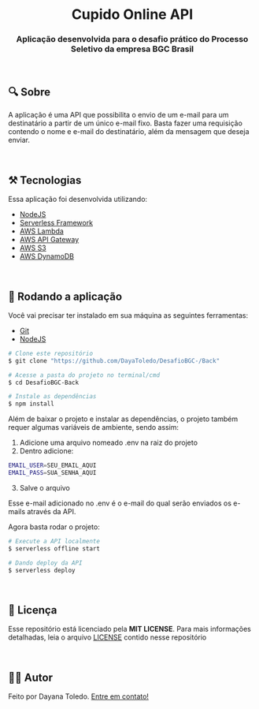 <h1 align="center">Cupido Online API</h1>
<h3 align="center">Aplicação desenvolvida para o desafio prático do Processo Seletivo da empresa BGC Brasil</h3>

&nbsp;&nbsp;
## 🔍 Sobre

A aplicação é uma API que possibilita o envio de um e-mail para um destinatário a partir de um único e-mail fixo. Basta fazer uma requisição contendo o nome e e-mail do destinatário, além da mensagem que deseja enviar.

&nbsp;
## ⚒ Tecnologias

Essa aplicação foi desenvolvida utilizando:
* [NodeJS](https://pt-br.reactjs.org)
* [Serverless Framework](https://serverless.com/)
* [AWS Lambda](https://aws.amazon.com/pt/lambda/)
* [AWS API Gateway](https://aws.amazon.com/pt/api-gateway/)
* [AWS S3](https://aws.amazon.com/pt/s3/)
* [AWS DynamoDB](https://aws.amazon.com/pt/dynamodb/)

&nbsp;
## 🚀 Rodando a aplicação

Você vai precisar ter instalado em sua máquina as seguintes ferramentas:
* [Git](https://git-scm.com)
* [NodeJS](https://nodejs.org/en/)

```bash
# Clone este repositório
$ git clone "https://github.com/DayaToledo/DesafioBGC-/Back"

# Acesse a pasta do projeto no terminal/cmd
$ cd DesafioBGC-Back

# Instale as dependências
$ npm install
```
Além de baixar o projeto e instalar as dependências, o projeto também requer algumas variáveis de ambiente, sendo assim:
1. Adicione uma arquivo nomeado .env na raiz do projeto
2. Dentro adicione:

```bash
EMAIL_USER=SEU_EMAIL_AQUI
EMAIL_PASS=SUA_SENHA_AQUI
```

3. Salve o arquivo

Esse e-mail adicionado no .env é o e-mail do qual serão enviados os e-mails através da API. 

Agora basta rodar o projeto:

```bash
# Execute a API localmente
$ serverless offline start

# Dando deploy da API
$ serverless deploy
```


&nbsp;
## 📃 Licença
Esse repositório está licenciado pela **MIT LICENSE**. Para mais informações detalhadas, leia o arquivo [LICENSE](./LICENSE) contido nesse repositório

&nbsp;
## 👩‍💻 Autor
Feito por Dayana Toledo. [Entre em contato!](https://www.linkedin.com/in/toledodayana/)
